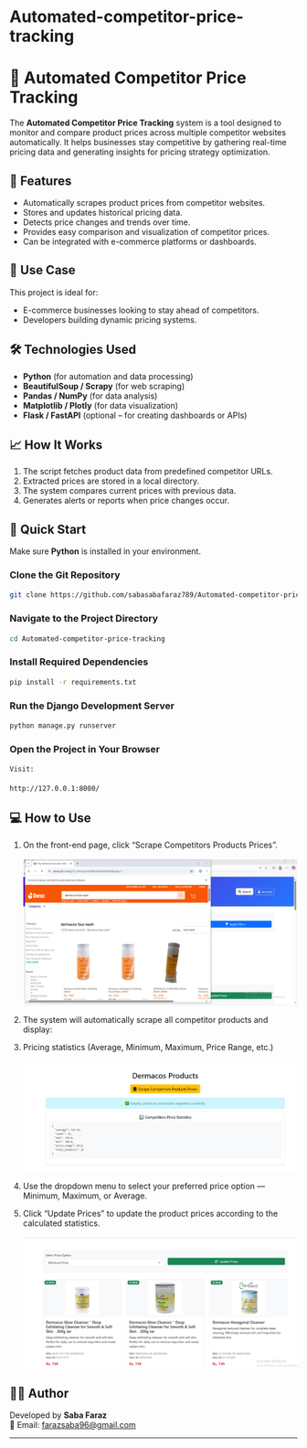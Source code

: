 # Automated-competitor-price-tracking

# 🛒 Automated Competitor Price Tracking

The **Automated Competitor Price Tracking** system is a tool designed to monitor and compare product prices across multiple competitor websites automatically. It helps businesses stay competitive by gathering real-time pricing data and generating insights for pricing strategy optimization.

## 🚀 Features
- Automatically scrapes product prices from competitor websites.
- Stores and updates historical pricing data.
- Detects price changes and trends over time.
- Provides easy comparison and visualization of competitor prices.
- Can be integrated with e-commerce platforms or dashboards.

## 🧠 Use Case
This project is ideal for:
- E-commerce businesses looking to stay ahead of competitors.
- Developers building dynamic pricing systems.

## 🛠️ Technologies Used
- **Python** (for automation and data processing)
- **BeautifulSoup / Scrapy** (for web scraping)
- **Pandas / NumPy** (for data analysis)
- **Matplotlib / Plotly** (for data visualization)
- **Flask / FastAPI** (optional – for creating dashboards or APIs)


## 📈 How It Works
1. The script fetches product data from predefined competitor URLs.
2. Extracted prices are stored in a local  directory.
3. The system compares current prices with previous data.
4. Generates alerts or reports when price changes occur.

## 🚀 Quick Start

Make sure **Python** is installed in your environment.

###  Clone the Git Repository
```bash
git clone https://github.com/sabasabafaraz789/Automated-competitor-price-tracking.git
```

###  Navigate to the Project Directory
```bash
cd Automated-competitor-price-tracking
```

###  Install Required Dependencies
```bash
pip install -r requirements.txt
```

###  Run the Django Development Server
```bash
python manage.py runserver
```

###  Open the Project in Your Browser
```bash
Visit:

http://127.0.0.1:8000/
```

## 💻 How to Use

1. On the front-end page, click “Scrape Competitors Products Prices”. <br><br>
![Product Interface](images/1.PNG)

2. The system will automatically scrape all competitor products and display:

3. Pricing statistics (Average, Minimum, Maximum, Price Range, etc.) <br><br>
![Product Interface](images/2.PNG)

4. Use the dropdown menu to select your preferred price option — Minimum, Maximum, or Average.

5. Click “Update Prices” to update the product prices according to the calculated statistics. <br><br>
![Product Interface](images/3.PNG)


## 👨‍💻 Author
Developed by **Saba Faraz**  
📧 Email: farazsaba96@gmail.com

---
